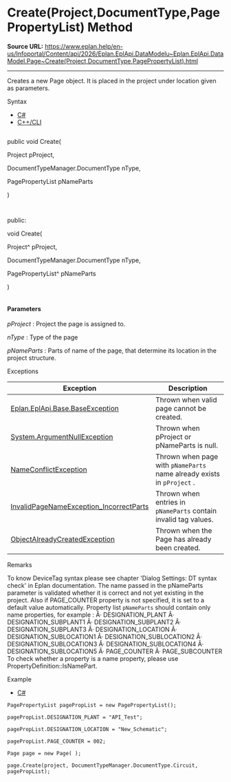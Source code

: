 # Create(Project,DocumentType,PagePropertyList) Method

**Source URL:** https://www.eplan.help/en-us/Infoportal/Content/api/2026/Eplan.EplApi.DataModelu~Eplan.EplApi.DataModel.Page~Create(Project,DocumentType,PagePropertyList).html

---

Creates a new Page object. It is placed in the project under location given as parameters.

Syntax

- [C#](#i-syntax-CS)
- [C++/CLI](#i-syntax-CPP2005)

```
```
public void Create( 

   Project pProject,

   DocumentTypeManager.DocumentType nType,

   PagePropertyList pNameParts

)
```
```

```
```
public:

void Create( 

   Project^ pProject,

   DocumentTypeManager.DocumentType nType,

   PagePropertyList^ pNameParts

)
```
```

#### Parameters

*pProject*
:   Project the page is assigned to.

*nType*
:   Type of the page

*pNameParts*
:   Parts of name of the page, that determine its location in the project structure.

Exceptions

| Exception | Description |
| --- | --- |
| [Eplan.EplApi.Base.BaseException](Eplan.EplApi.Baseu~Eplan.EplApi.Base.BaseException.html) | Thrown when valid page cannot be created. |
| [System.ArgumentNullException](#) | Thrown when pProject or pNameParts is null. |
| [NameConflictException](Eplan.EplApi.DataModelu~Eplan.EplApi.DataModel.NameConflictException.html) | Thrown when page with  `pNameParts`  name already exists in  `pProject`  . |
| [InvalidPageNameException\_IncorrectParts](Eplan.EplApi.DataModelu~Eplan.EplApi.DataModel.InvalidPageNameException_IncorrectParts.html) | Thrown when entries in  `pNameParts`  contain invalid tag values. |
| [ObjectAlreadyCreatedException](Eplan.EplApi.DataModelu~Eplan.EplApi.DataModel.ObjectAlreadyCreatedException.html) | Thrown when the Page has already been created. |

Remarks

To know DeviceTag syntax please see chapter 'Dialog Settings: DT syntax check' in Eplan documentation. The name passed in the pNameParts parameter is validated whether it is correct and not yet existing in the project. Also if PAGE\_COUNTER property is not specified, it is set to a default value automatically. Property list `pNameParts` should contain only name properties, for example : Â· DESIGNATION\_PLANT Â· DESIGNATION\_SUBPLANT1 Â· DESIGNATION\_SUBPLANT2 Â· DESIGNATION\_SUBPLANT3 Â· DESIGNATION\_LOCATION Â· DESIGNATION\_SUBLOCATION1 Â· DESIGNATION\_SUBLOCATION2 Â· DESIGNATION\_SUBLOCATION3 Â· DESIGNATION\_SUBLOCATION4 Â· DESIGNATION\_SUBLOCATION5 Â· PAGE\_COUNTER Â· PAGE\_SUBCOUNTER To check whether a property is a name property, please use PropertyDefinition::IsNamePart.

Example

- [C#](#i-tab-content-3482d4d0-c04f-4d33-8543-5a9616febafc)

```
PagePropertyList pagePropList = new PagePropertyList();

pagePropList.DESIGNATION_PLANT = "API_Test";

pagePropList.DESIGNATION_LOCATION = "New_Schematic";

pagePropList.PAGE_COUNTER = 002;

Page page = new Page( );

page.Create(project, DocumentTypeManager.DocumentType.Circuit, pagePropList);
```
